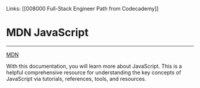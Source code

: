 Links:  [[008000 Full-Stack Engineer Path from Codecademy]]
# MDN JavaScript
---
[MDN](https://developer.mozilla.org/en-US/docs/Web/JavaScript)

With this documentation, you will learn more about JavaScript. This is a helpful comprehensive resource for understanding the key concepts of JavaScript via tutorials, references, tools, and resources.